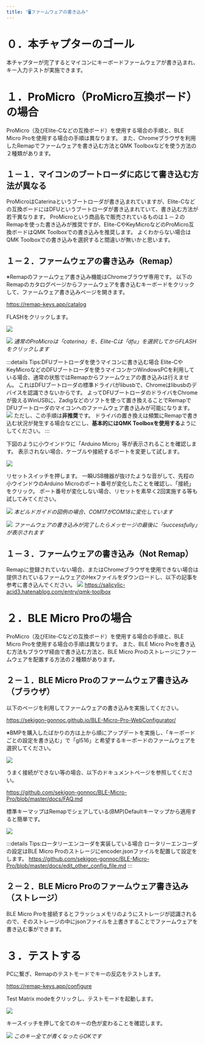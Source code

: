 ```yaml
---
title: "🖥ファームウェアの書き込み"
---
```


# ０．本チャプターのゴール

本チャプターが完了するとマイコンにキーボードファームウェアが書き込まれ、キー入力テストが実施できます。

# １．ProMicro（ProMicro互換ボード）の場合

ProMicro（及びElite-Cなどの互換ボード）を使用する場合の手順と、BLE Micro Proを使用する場合の手順は異なります。
また、Chromeブラウザを利用したRemapでファームウェアを書き込む方法とQMK Toolboxなどを使う方法の２種類があります。

## １－１．マイコンのブートローダに応じて書き込む方法が異なる

ProMicroはCaterinaというブートローダが書き込まれていますが、Elite-Cなどの互換ボードにはDFUというブートローダが書き込まれていて、書き込む方法が若干異なります。
ProMicroという商品名で販売されているものは１－２のRemapを使った書き込みが推奨ですが、Elite-CやKeyMicroなどのProMicro互換ボードはQMK Toolboxでの書き込みを推奨します。
よくわからない場合はQMK Toolboxでの書き込みを選択すると間違いが無いかと思います。

## １－２．ファームウェアの書き込み（Remap）

※Remapのファームウェア書き込み機能はChromeブラウザ専用です。
以下のRemapのカタログページからファームウェアを書き込むキーボードをクリックして、ファームウェア書き込みページを開きます。

https://remap-keys.app/catalog

FLASHをクリックします。

![](/images/gl516build/6-1_remap-1.png)

![](/images/gl516build/6-1_remap-2.png)
*通常のProMicroは「caterina」を、Elite-Cは「dfu」を選択してからFLASHをクリックします*

:::details Tips:DFUブートローダを使うマイコンに書き込む場合
Elite-CやKeyMicroなどのDFUブートローダを使うマイコンかつWindowsPCを利用している場合、通常の状態ではRemapからファームウェアの書き込みは行えません。
これはDFUブートローダの標準ドライバがlibusbで、Chromeはlibusbのデバイスを認識できないからです。
よってDFUブートローダのドライバをChromeが扱えるWinUSBに、Zadigなどのソフトを使って置き換えることでRemapでDFUブートローダのマイコンへのファームウェア書き込みが可能になります。
![](/images/gl516build/6-1_remap-6.png)
ただし、この手順は**非推奨**です。
ドライバの置き換えは頻繁にRemapで書き込む状況が発生する場合などにし、**基本的にはQMK Toolboxを使用する**ようにしてください。
:::

下図のように小ウインドウに「Arduino Micro」等が表示されることを確認します。
表示されない場合、ケーブルや接続するポートを変更して試します。

![](/images/gl516build/6-1_remap-3.png)

リセットスイッチを押します。
一瞬USB機器が抜けたような音がして、先程の小ウインドウのArduino Microのポート番号が変化したことを確認し、「接続」をクリック。
ポート番号が変化しない場合、リセットを素早く2回実施する等も試してみてください。

![](/images/gl516build/6-1_remap-4.png)
*本ビルドガイドの図例の場合、COM17がCOM18に変化しています*

![](/images/gl516build/6-1_remap-5.png)
*ファームウェアの書き込みが完了したらメッセージの最後に「successfully」が表示されます*

## １－３．ファームウェアの書き込み（Not Remap）

Remapに登録されていない場合、またはChromeブラウザを使用できない場合は提供されているファームウェアのHexファイルをダウンロードし、以下の記事を参考に書き込んでください。
![](/images/gl516build/6-1_remap-7.png)
https://salicylic-acid3.hatenablog.com/entry/qmk-toolbox

# ２．BLE Micro Proの場合

ProMicro（及びElite-Cなどの互換ボード）を使用する場合の手順と、BLE Micro Proを使用する場合の手順は異なります。
また、BLE Micro Proを書き込む方法もブラウザ経由で書き込む方法と、BLE Micro Proのストレージにファームウェアを配置する方法の２種類があります。

## ２－１．BLE Micro Proのファームウェア書き込み（ブラウザ）

以下のページを利用してファームウェアの書き込みを実施してください。

https://sekigon-gonnoc.github.io/BLE-Micro-Pro-WebConfigurator/

※BMPを購入したばかりの方は上から順にアップデートを実施し、「キーボードごとの設定を書き込む」で「gl516」と希望するキーボードのファームウェアを選択してください。

![](/images/gl516build/6-2_bmp-1.png)

うまく接続ができない等の場合、以下のドキュメントページを参照してください。

https://github.com/sekigon-gonnoc/BLE-Micro-Pro/blob/master/docs/FAQ.md

標準キーマップはRemapでシェアしている(BMP)Defaultキーマップから適用すると簡単です。

![](/images/gl516build/6-2_bmp-2.png)

:::details Tips:ロータリーエンコーダを実装している場合
ロータリーエンコーダの設定はBLE Micro Proのストレージにencoder.jsonファイルを配置して設定をします。
https://github.com/sekigon-gonnoc/BLE-Micro-Pro/blob/master/docs/edit_other_config_file.md
:::

## ２－２．BLE Micro Proのファームウェア書き込み（ストレージ）

BLE Micro Proを接続するとフラッシュメモリのようにストレージが認識されるので、そのストレージの中にjsonファイルを上書きすることでファームウェアを書き込む事ができます。

# ３．テストする

PCに繋ぎ、Remapのテストモードでキーの反応をテストします。

https://remap-keys.app/configure

Test Matrix modeをクリックし、テストモードを起動します。

![](/images/gl516build/6-3_test-1.png)

キースイッチを押して全てのキーの色が変わることを確認します。

![](/images/gl516build/6-3_test-2.png)
*このキー全てが青くなったらOKです*

